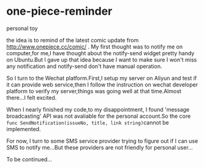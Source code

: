 # one-piece-reminder
personal toy

the idea is to remind of the latest comic update from http://www.onepiece.cc/comic/ .
My first thought was to notify me on computer,for me,I have thought about the notify-send widget pretty handy on Ubuntu.But I gave up that idea because I want to make sure I won't miss any notification and notify-send don't have manual operation.

So I turn to the Wechat platform.First,I setup my server on Aliyun and test if it can provide web service,then I follow the instruction on wechat developer platform to verify my server,things was going well at that time.Almost there...I felt excited.

When I nearly finished my code,to my disappointment, I found 'message broadcasting' API was not avaliable for the personal account.So the core ```func SendNotification(issueNo, title, link string)```cannot be implemented.

For now, I turn to some SMS service provider trying to figure out if I can use SMS to notify me...But these providers are not friendly for personal user...

To be continued...

